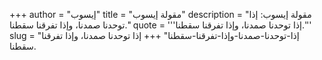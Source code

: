 +++
author = "إيسوب"
title = "مقولة إيسوب"
description = "مقولة إيسوب: إذا توحدنا صمدنا، وإذا تفرقنا سقطنا."
quote = '''إذا توحدنا صمدنا، وإذا تفرقنا سقطنا.'''
slug = "إذا-توحدنا-صمدنا-وإذا-تفرقنا-سقطنا"
+++
إذا توحدنا صمدنا، وإذا تفرقنا سقطنا.
